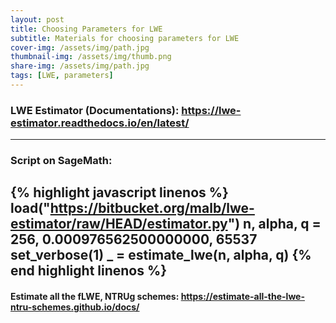 ```yaml
---
layout: post
title: Choosing Parameters for LWE
subtitle: Materials for choosing parameters for LWE
cover-img: /assets/img/path.jpg
thumbnail-img: /assets/img/thumb.png
share-img: /assets/img/path.jpg
tags: [LWE, parameters]
---
```



### LWE Estimator (Documentations): https://lwe-estimator.readthedocs.io/en/latest/ 
---
### Script on SageMath: 

{% highlight javascript linenos %}
load("https://bitbucket.org/malb/lwe-estimator/raw/HEAD/estimator.py")
n, alpha, q = 256,  0.000976562500000000,  65537
set_verbose(1)
_ = estimate_lwe(n, alpha, q)
{% end highlight linenos %}
---
#### Estimate all the fLWE, NTRUg schemes: https://estimate-all-the-lwe-ntru-schemes.github.io/docs/ 
